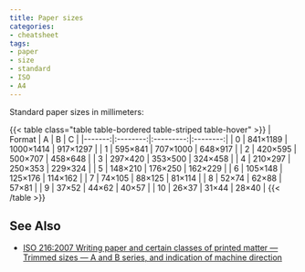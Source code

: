 ```yaml
---
title: Paper sizes
categories:
- cheatsheet
tags:
- paper
- size
- standard
- ISO
- A4
---
```

Standard paper sizes in millimeters:

{{< table class="table table-bordered table-striped table-hover" >}}
| Format |    A     |     B     |    C     |
|-------:|:--------:|:---------:|:--------:|
|      0 | 841×1189 | 1000×1414 | 917×1297 |
|      1 | 595×841  |  707×1000 | 648×917  |
|      2 | 420×595  |  500×707  | 458×648  |
|      3 | 297×420  |  353×500  | 324×458  |
|      4 | 210×297  |  250×353  | 229×324  |
|      5 | 148×210  |  176×250  | 162×229  |
|      6 | 105×148  |  125×176  | 114×162  |
|      7 |  74×105  |   88×125  |  81×114  |
|      8 |  52×74   |   62×88   |  57×81   |
|      9 |  37×52   |   44×62   |  40×57   |
|     10 |  26×37   |   31×44   |  28×40   |
{{< /table >}}

## See Also
- [ISO 216:2007 Writing paper and certain classes of printed matter — Trimmed sizes — A and B series, and indication of machine direction](https://www.iso.org/standard/36631.html)
